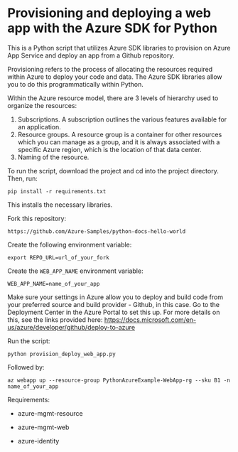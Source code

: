 # Provisioning and deploying a web app with the Azure SDK for Python

This is a Python script that utilizes Azure SDK libraries to provision on Azure App Service and deploy an app from a Github repository.

Provisioning refers to the process of allocating the resources required within Azure to deploy your code and data. The Azure SDK libraries allow you to do this programmatically within Python. 

Within the Azure resource model, there are 3 levels of hierarchy used to organize the resources: 

1. Subscriptions. A subscription outlines the various features available for an application.
2. Resource groups. A resource group is a container for other resources which you can manage as a group, and it is always associated with a specific Azure region, which is the location of that data center.
3. Naming of the resource.  

To run the script, download the project and cd into the project directory. Then, run:

`pip install -r requirements.txt`

This installs the necessary libraries.

Fork this repository:

`https://github.com/Azure-Samples/python-docs-hello-world`

Create the following environment variable:

`export REPO_URL=url_of_your_fork`

Create the `WEB_APP_NAME` environment variable:

`WEB_APP_NAME=name_of_your_app`

Make sure your settings in Azure allow you to deploy and build code from your preferred source and build provider - Github, in this case. Go to the Deployment Center in the Azure Portal to set this up. For more details on this, see the links provided here: https://docs.microsoft.com/en-us/azure/developer/github/deploy-to-azure

Run the script:

`python provision_deploy_web_app.py`

Followed by:

`az webapp up --resource-group PythonAzureExample-WebApp-rg --sku B1 -n name_of_your_app`

Requirements:

- azure-mgmt-resource

- azure-mgmt-web

- azure-identity

